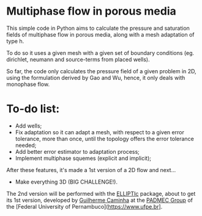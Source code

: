 

# Multiphase flow in porous media

This simple code in Python aims to calculate the pressure and saturation fields of multiphase flow in porous media, 
along with a mesh adaptation of type h. 

To do so it uses a given mesh with a given set of boundary conditions (eg. dirichlet, neumann and source-terms from placed
wells).
  
So far, the code only calculates the pressure field of a given problem in 2D, using the formulation derived by Gao and Wu,
hence, it only deals with monophase flow. 

# To-do list:

- Add wells;
- Fix adaptation so it can adapt a mesh, with respect to a given error tolerance, more than once,
until the topology offers the error tolerance needed; 
- Add better error estimator to adaptation process;
- Implement multiphase squemes (explicit and implicit);

After these features, it's made a 1st version of a 2D flow and next...

- Make everything 3D (BIG CHALLENGE!).

The 2nd version will be performed with the [ELLIPTIc](https://github.com/padmec-reservoir/ELLIPTIc) package, about to get its 1st version, developed by [Guilherme Caminha](https://github.com/gpkc) at the [PADMEC Group](https://github.com/padmec-reservoir) of the [Federal University of Pernambuco](https://www.ufpe.br].
